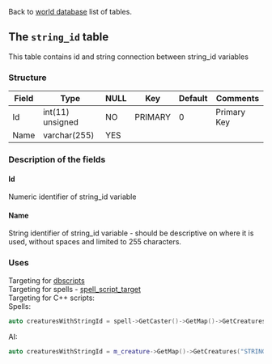 Back to [world database](mangosdb_struct) list of tables.

## The `string_id` table

This table contains id and string connection between string_id variables

### Structure

| Field                           | Type             | NULL | Key     | Default | Comments                    |
| ------------------------------- | ---------------- | ---- | ------- | ------- | --------------------------- |
| Id     | int(11) unsigned | NO   | PRIMARY | 0       | Primary Key |
| Name   | varchar(255) | YES  |         |         |                             |

### Description of the fields

#### Id

Numeric identifier of string_id variable

#### Name

String identifier of string_id variable - should be descriptive on where it is used, without spaces and limited to 255 characters.

### Uses

Targeting for [dbscripts](dbscripts)  
Targeting for spells - [spell_script_target](spell_script_target)  
Targeting for C++ scripts:  
Spells:  
```cpp
auto creaturesWithStringId = spell->GetCaster()->GetMap()->GetCreatures("STRING_ID");
```  
AI:  
```cpp
auto creaturesWithStringId = m_creature->GetMap()->GetCreatures("STRING_ID");
```